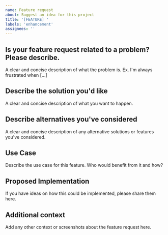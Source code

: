 ```yaml
---
name: Feature request
about: Suggest an idea for this project
title: '[FEATURE] '
labels: 'enhancement'
assignees: ''
---
```


## Is your feature request related to a problem? Please describe.
A clear and concise description of what the problem is. Ex. I'm always frustrated when [...]

## Describe the solution you'd like
A clear and concise description of what you want to happen.

## Describe alternatives you've considered
A clear and concise description of any alternative solutions or features you've considered.

## Use Case
Describe the use case for this feature. Who would benefit from it and how?

## Proposed Implementation
If you have ideas on how this could be implemented, please share them here.

## Additional context
Add any other context or screenshots about the feature request here.